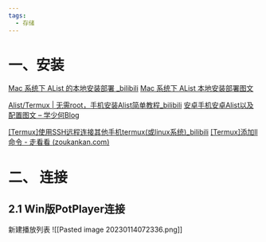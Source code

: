 ```yaml
---
tags:
  - 存储
---
```


# 一、安装

[Mac 系统下 AList 的本地安装部署 _bilibili](https://www.bilibili.com/video/BV1nG4y1d7pF/?vd_source=a31ce94e0d267529d83f66380556ab74)
[Mac 系统下 AList 本地安装部署图文](https://www.cnblogs.com/doubleuch/p/16931230.html)

[Alist/Termux | 无需root，手机安装Alist简单教程_bilibili](https://www.bilibili.com/video/BV1A24y1e72r/?spm_id_from=333.1007.top_right_bar_window_history.content.click&vd_source=a31ce94e0d267529d83f66380556ab74)
[安卓手机安卓Alist以及配置图文 – 学少何Blog](https://studylessshape.github.io/post/note/alist-install-for-android/)

[[Termux]使用SSH远程连接其他手机termux(或linux系统)_bilibili](https://www.bilibili.com/video/av629419155/?vd_source=a31ce94e0d267529d83f66380556ab74)
[[Termux]添加ll命令 - 走看看 (zoukankan.com)](http://t.zoukankan.com/zjw-blog-p-14017449.html)

# 二、 连接

## 2.1 Win版PotPlayer连接

新建播放列表
![[Pasted image 20230114072336.png]]